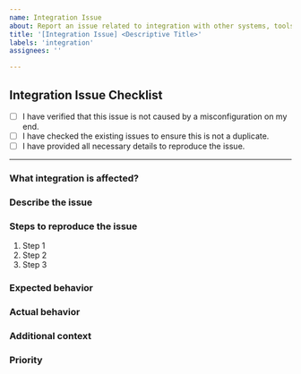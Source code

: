 ```yaml
---
name: Integration Issue
about: Report an issue related to integration with other systems, tools, or APIs
title: '[Integration Issue] <Descriptive Title>'
labels: 'integration'
assignees: ''

---
```


## Integration Issue Checklist
- [ ] I have verified that this issue is not caused by a misconfiguration on my end.
- [ ] I have checked the existing issues to ensure this is not a duplicate.
- [ ] I have provided all necessary details to reproduce the issue.

---

### **What integration is affected?**
<!-- Specify the system, tool, or API involved in the integration issue. -->

### **Describe the issue**
<!-- Provide a clear and concise description of the issue. Include any error messages, unexpected behavior, or other relevant details. -->

### **Steps to reproduce the issue**
<!-- Provide a step-by-step guide to reproduce the issue. -->
1. Step 1
2. Step 2
3. Step 3

### **Expected behavior**
<!-- Describe what you expected to happen. -->

### **Actual behavior**
<!-- Describe what actually happened. -->

### **Additional context**
<!-- Add logs, screenshots, or examples. Do NOT include secrets/PII (API keys, tokens, passwords, full customer data). Mask/redact sensitive fields and rotate any exposed credentials immediately. Include only the minimum needed to diagnose. -->
### **Priority**
<!-- How important is this issue? Choose one: Low, Medium, High -->